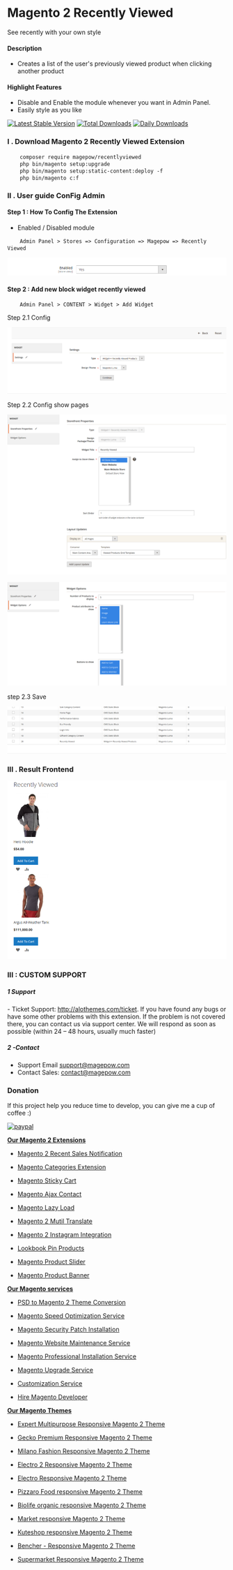 # Magento 2 Recently Viewed
See recently with your own style
#### Description
 - Creates a list of the user's previously viewed product when clicking another product


#### Highlight Features


- Disable and Enable the module whenever you want in Admin Panel.
- Easily style as you like

[![Latest Stable Version](https://poser.pugx.org/magepow/recentlyviewed/v/stable)](https://packagist.org/packages/magepow/recentlyviewed)
[![Total Downloads](https://poser.pugx.org/magepow/recentlyviewed/downloads)](https://packagist.org/packages/magepow/recentlyviewed)
[![Daily Downloads](https://poser.pugx.org/magepow/recentlyviewed/d/daily)](https://packagist.org/packages/magepow/recentlyviewed)

### I . Download Magento 2 Recently Viewed Extension

```
    composer require magepow/recentlyviewed
    php bin/magento setup:upgrade
    php bin/magento setup:static-content:deploy -f
    php bin/magento c:f
```
### II . User guide ConFig Admin

#### Step 1 : How To Config The Extension

- Enabled / Disabled module
```
    Admin Panel > Stores => Configuration => Magepow => Recently Viewed
```
  ![enable_disable.png](https://github.com/magepow/magento-2-recently-viewed/blob/master/media/enable_disable.png)

#### Step 2 : Add new block widget recently viewed

```
    Admin Panel > CONTENT > Widget > Add Widget
```
Step 2.1 Config

![config1.png](https://github.com/magepow/magento-2-recently-viewed/blob/master/media/config1.png)

Step 2.2 Config show pages

![config-widget.png](https://github.com/magepow/magento-2-recently-viewed/blob/master/media/config-wiget.png)

![config2.png](https://github.com/magepow/magento-2-recently-viewed/blob/master/media/config2.png)

step 2.3 Save 

![saveok.png](https://github.com/magepow/magento-2-recently-viewed/blob/master/media/saveok.png)


### III . Result Frontend


![show-ok.png](https://github.com/magepow/magento-2-recently-viewed/blob/master/media/show-ok.png)


### III : CUSTOM SUPPORT
##### 1 Support
- Ticket Support: http://alothemes.com/ticket. If you have found any bugs or have some other problems with this extension. If the problem is not covered there, you can contact us via support center. We will respond as soon as possible (within 24 – 48 hours, usually much faster)

##### 2 -Contact
- Support Email support@magepow.com
- Contact Sales: contact@magepow.com

### Donation

If this project help you reduce time to develop, you can give me a cup of coffee :)

[![paypal](https://www.paypalobjects.com/en_US/i/btn/btn_donateCC_LG.gif)](https://www.paypal.com/paypalme/alopay)


**[Our Magento 2 Extensions](https://magepow.com/magento-2-extensions.html)**

* [Magento 2 Recent Sales Notification](https://magepow.com/magento-2-recent-sales-notification.html)

* [Magento Categories Extension](https://magepow.com/magento-categories-extension.html)

* [Magento Sticky Cart](https://magepow.com/magento-sticky-cart.html)

* [Magento Ajax Contact](https://magepow.com/magento-ajax-contact-form.html)

* [Magento Lazy Load](https://magepow.com/magento-lazy-load.html)

* [Magento 2 Mutil Translate](https://magepow.com/magento-multi-translate.html)

* [Magento 2 Instagram Integration](https://magepow.com/magento-2-instagram.html)

* [Lookbook Pin Products](https://magepow.com/lookbook-pin-products.html)

* [Magento Product Slider](https://magepow.com/magento-product-slider.html)

* [Magento Product Banner](https://magepow.com/magento-banner-slider.html)

**[Our Magento services](https://magepow.com/magento-services.html)**

* [PSD to Magento 2 Theme Conversion](https://magepow.com/psd-to-magento-theme-conversion.html)

* [Magento Speed Optimization Service](https://magepow.com/magento-speed-optimization-service.html)

* [Magento Security Patch Installation](https://magepow.com/magento-security-patch-installation.html)

* [Magento Website Maintenance Service](https://magepow.com/website-maintenance-service.html)

* [Magento Professional Installation Service](https://magepow.com/professional-installation-service.html)

* [Magento Upgrade Service](https://magepow.com/magento-upgrade-service.html)

* [Customization Service](https://magepow.com/customization-service.html)

* [Hire Magento Developer](https://magepow.com/hire-magento-developer.html)

**[Our Magento Themes](https://alothemes.com/)**

* [Expert Multipurpose Responsive Magento 2 Theme](https://1.envato.market/c/1314680/275988/4415?u=https://themeforest.net/item/expert-premium-responsive-magento-2-and-1-support-rtl-magento-2-/21667789)

* [Gecko Premium Responsive Magento 2 Theme](https://1.envato.market/c/1314680/275988/4415?u=https://themeforest.net/item/gecko-responsive-magento-2-theme-rtl-supported/24677410)

* [Milano Fashion Responsive Magento 2 Theme](https://1.envato.market/c/1314680/275988/4415?u=https://themeforest.net/item/milano-fashion-responsive-magento-1-2-theme/12141971)

* [Electro 2 Responsive Magento 2 Theme](https://1.envato.market/c/1314680/275988/4415?u=https://themeforest.net/item/electro2-premium-responsive-magento-2-rtl-supported/26875864)

* [Electro Responsive Magento 2 Theme](https://1.envato.market/c/1314680/275988/4415?u=https://themeforest.net/item/electro-responsive-magento-1-2-theme/17042067)

* [Pizzaro Food responsive Magento 2 Theme](https://1.envato.market/c/1314680/275988/4415?u=https://themeforest.net/item/pizzaro-food-responsive-magento-1-2-theme/19438157)

* [Biolife organic responsive Magento 2 Theme](https://1.envato.market/c/1314680/275988/4415?u=https://themeforest.net/item/biolife-organic-food-magento-2-theme-rtl-supported/25712510)

* [Market responsive Magento 2 Theme](https://1.envato.market/c/1314680/275988/4415?u=https://themeforest.net/item/market-responsive-magento-2-theme/22997928)

* [Kuteshop responsive Magento 2 Theme](https://1.envato.market/c/1314680/275988/4415?u=https://themeforest.net/item/kuteshop-multipurpose-responsive-magento-1-2-theme/12985435)

* [Bencher - Responsive Magento 2 Theme](https://1.envato.market/c/1314680/275988/4415?u=https://themeforest.net/item/bencher-responsive-magento-1-2-theme/15787772)

* [Supermarket Responsive Magento 2 Theme](https://1.envato.market/c/1314680/275988/4415?u=https://themeforest.net/item/supermarket-responsive-magento-1-2-theme/18447995)
